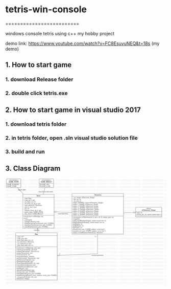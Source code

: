 # tetris-win-console

=========================

windows console tetris using c++
my hobby project

demo link: https://www.youtube.com/watch?v=FC8EsuvuNEQ&t=18s (my demo)

## 1. How to start game
 ### 1. download Release folder
 ### 2. double click tetris.exe


## 2. How to start game in visual studio 2017
 ### 1. download tetris folder
 ### 2. in tetris folder, open .sln visual studio solution file
 ### 3. build and run

## 3. Class Diagram

![tetris](https://github.com/rkdtlsdnr102/tetris-win-console/blob/master/class%20diagram.jpg)



